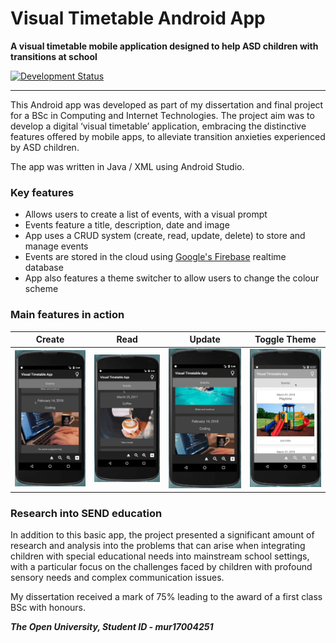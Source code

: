 
# Visual Timetable Android App
**A visual timetable mobile application designed to help ASD children with transitions at school**

[![Development Status](https://img.shields.io/badge/development_status-project_completed-green.svg)](https://github.com/mahmon/visual-timetable-app)

---

This Android app was developed as part of my dissertation and final project for a BSc in Computing and Internet Technologies. The project aim was to develop a digital ‘visual timetable’ application, embracing the distinctive features offered by mobile apps, to alleviate transition anxieties experienced by ASD children.

The app was written in Java / XML using Android Studio.

### Key features
- Allows users to create a list of events, with a visual prompt
- Events feature a title, description, date and image
- App uses a CRUD system (create, read, update, delete) to store and manage events
- Events are stored in the cloud using [Google's Firebase](https://firebase.google.com) realtime database
- App also features a theme switcher to allow users to change the colour scheme

### Main features in action

Create | Read | Update | Toggle Theme
--- | --- | --- | ---
![Create event](https://github.com/mahmon/visual-timetable-app/blob/master/gifs/create.gif "Create event") | ![Read event](https://github.com/mahmon/visual-timetable-app/blob/master/gifs/read.gif "Read event") | ![Update event](https://github.com/mahmon/visual-timetable-app/blob/master/gifs/update.gif "Update event") | ![Toggle Theme](https://github.com/mahmon/visual-timetable-app/blob/master/gifs/toggle.gif "Toggle themes")

### Research into SEND education
In addition to this basic app, the project presented a significant amount of research and analysis into the problems that can arise when integrating children with special educational needs into mainstream school settings, with a particular focus on the challenges faced by children with profound sensory needs and complex communication issues.

My dissertation received a mark of 75% leading to the award of a first class BSc with honours.

**_The Open University, Student ID - mur17004251_**
